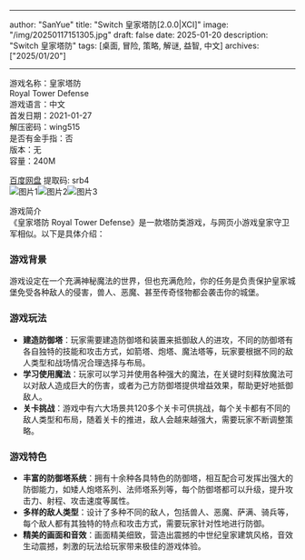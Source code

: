 
---
author: "SanYue"
title: "Switch 皇家塔防[2.0.0|XCI]"
image: "/img/20250117151305.jpg"
draft: false
date: 2025-01-20
description: "Switch 皇家塔防"
tags: [桌面, 冒险, 策略, 解谜, 益智, 中文]
archives: ["2025/01/20"]

---

游戏名称：皇家塔防   
Royal Tower Defense    
游戏语言：中文  
首发日期：2021-01-27  
解压密码：wing515  
是否有金手指：否  
版本：无   
容量：240M

[百度网盘](https://pan.baidu.com/s/1x8dI5p1Ibg0ABidwMB0oXQ) 提取码: srb4  
![图片1](/img/18f3a0.jpg)![图片2](/img/6c78f1.jpg)![图片3](/img/c4c056.jpg)  

游戏简介  
《皇家塔防 Royal Tower Defense》是一款塔防类游戏，与网页小游戏皇家守卫军相似。以下是具体介绍：

### 游戏背景
游戏设定在一个充满神秘魔法的世界，但也充满危险，你的任务是负责保护皇家城堡免受各种敌人的侵害，兽人、恶魔、甚至传奇怪物都会袭击你的城堡。

### 游戏玩法
- **建造防御塔**：玩家需要建造防御塔和装置来抵御敌人的进攻，不同的防御塔有各自独特的技能和攻击方式，如箭塔、炮塔、魔法塔等，玩家要根据不同的敌人类型和战场情况合理选择与布局。
- **学习使用魔法**：玩家可以学习并使用各种强大的魔法，在关键时刻释放魔法可以对敌人造成巨大的伤害，或者为己方防御塔提供增益效果，帮助更好地抵御敌人。
- **关卡挑战**：游戏中有六大场景共120多个关卡可供挑战，每个关卡都有不同的敌人类型和布局，随着关卡的推进，敌人会越来越强大，需要玩家不断调整策略。

### 游戏特色
- **丰富的防御塔系统**：拥有十余种各具特色的防御塔，相互配合可发挥出强大的防御能力，如矮人炮塔系列、法师塔系列等，每个防御塔都可以升级，提升攻击力、射程、攻击速度等属性。
- **多样的敌人类型**：设计了多种不同的敌人，包括兽人、恶魔、萨满、骑兵等，每个敌人都有其独特的特点和攻击方式，需要玩家针对性地进行防御。
- **精美的画面和音效**：画面精美细致，营造出震撼的中世纪皇家建筑风格，音效生动震撼，刺激的玩法给玩家带来极佳的游戏体验。
